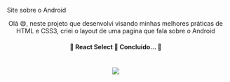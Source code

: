 ​	Site sobre o Android

<p align="center">Olá 😄, neste projeto que desenvolvi visando minhas melhores práticas de HTML e CSS3, criei o layout de uma pagina que fala sobre o Android</p>

  <h4 align="center"> 
	🚧  React Select 🚀 Concluído...  🚧
</h4>

<h1 align= center>
	<img 
		src="https://media.giphy.com/media/5OAoHNvtUZzAeK4P2H/giphy.gif"
	/>
</h1>
